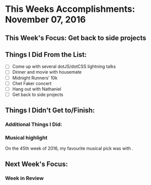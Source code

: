 # This Weeks Accomplishments: November 07, 2016

## This Week's Focus: Get back to side projects

## Things I Did From the List:
- [ ] Come up with several dotJS/dotCSS lightning talks
- [ ] Dinner and movie with housemate
- [ ] Midnight Runners’ 10k
- [ ] Chet Faker concert
- [ ] Hang out with Nathaniel
- [ ] Get back to side projects

## Things I Didn't Get to/Finish:

### Additional Things I Did:

### Musical highlight
On the 45th week of 2016, my favourite musical pick was []() with []().

## Next Week's Focus:

### Week in Review

